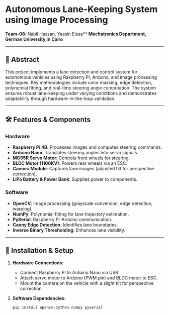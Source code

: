 # Autonomous Lane-Keeping System using Image Processing  
**Team-08**: Nabil Hassan, Yassin Eissa**
**Mechatronics Department, German University in Cairo**  

---

## 📑 Abstract  
This project implements a lane detection and control system for autonomous vehicles using Raspberry Pi, Arduino, and image processing techniques. Key methodologies include color masking, edge detection, polynomial fitting, and real-time steering angle computation. The system ensures robust lane-keeping under varying conditions and demonstrates adaptability through hardware-in-the-loop validation.  

---

## 🛠️ Features & Components  
### Hardware  
- **Raspberry Pi 4B**: Processes images and computes steering commands.  
- **Arduino Nano**: Translates steering angles into servo signals.  
- **MG95R Servo Motor**: Controls front wheels for steering.  
- **BLDC Motor (1100KV)**: Powers rear wheels via an ESC.  
- **Camera Module**: Captures lane images (adjusted tilt for perspective correction).  
- **LiPo Battery & Power Bank**: Supplies power to components.  

### Software  
- **OpenCV**: Image processing (grayscale conversion, edge detection, warping).  
- **NumPy**: Polynomial fitting for lane trajectory estimation.  
- **PySerial**: Raspberry Pi-Arduino communication.  
- **Canny Edge Detection**: Identifies lane boundaries.  
- **Inverse Binary Thresholding**: Enhances lane visibility.  

---

## 🚀 Installation & Setup  
1. **Hardware Connections**:  
   - Connect Raspberry Pi to Arduino Nano via USB.  
   - Attach servo motor to Arduino (PWM pin) and BLDC motor to ESC.  
   - Mount the camera on the vehicle with a slight tilt for perspective correction.  

2. **Software Dependencies**:  
   ```bash
   pip install opencv-python numpy pyserial
